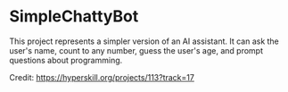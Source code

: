 # SimpleChattyBot
This project represents a simpler version of an AI assistant. It can ask the user's name, count to any number, guess the user's age, and prompt questions about programming.

Credit: https://hyperskill.org/projects/113?track=17
